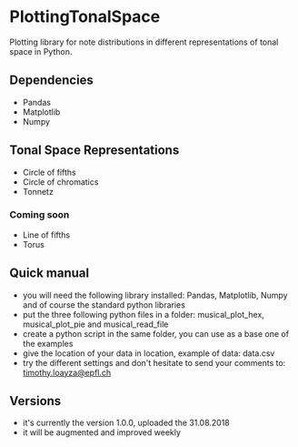 # PlottingTonalSpace
Plotting library for note distributions in different representations of tonal space in Python.

## Dependencies
- Pandas
- Matplotlib
- Numpy

## Tonal Space Representations
- Circle of fifths
- Circle of chromatics
- Tonnetz
### Coming soon
- Line of fifths
- Torus

## Quick manual
- you will need the following library installed: Pandas, Matplotlib, Numpy and of course the standard python libraries
- put the three following python files in a folder: musical_plot_hex, musical_plot_pie and musical_read_file
- create a python script in the same folder, you can use as a base one of the examples
- give the location of your data in location, example of data: data.csv
- try the different settings and don't hesitate to send your comments to: timothy.loayza@epfl.ch

## Versions
- it's currently the version 1.0.0, uploaded the 31.08.2018
- it will be augmented and improved weekly
